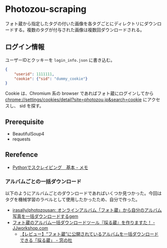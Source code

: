 # Photozou-scraping

フォト蔵から指定したタグの付いた画像を各タグごとにディレクトリにダウンロードする。複数のタグが付与された画像は複数回ダウンロードされる。

## ログイン情報

ユーザーIDとクッキーを `login_info.json` に書き込む。

```json
{
    "userid": 1111111,
    "cookie": {"sid": "dummy_cookie"}
}
```

Cookie は、Chromium 系の browser であればフォト蔵にログインしてから
<chrome://settings/cookies/detail?site=photozou.jp&search=cookie>
にアクセスし、 sid を探す。

## Prerequisite

- BeautifulSoup4
- requests

## Rerefence

- [Pythonでスクレイピング　基本 - メモ](https://imabari.hateblo.jp/entry/2016/08/20/101006)

### アルバムごとの一括ダウンロード

以下のようにアルバムごとのダウンロードであればいくつか見つかった。今回はタグを機械学習のラベルとして使用したかったため、自分で作った。

- [irasally/photozousan: オンラインアルバム「フォト蔵」から自分のアルバム写真を一括ダウンロードするgem](https://github.com/irasally/photozousan)
- [フォト蔵のアルバム一括ダウンロードツール『採る蔵』を作りますた！ - JJworkshop.com](https://jjworkshop.com/blog/archives/2012/08/post_968.html)
  - [【レビュー】“フォト蔵”に公開されているアルバムを一括ダウンロードできる「採る蔵」 - 窓の杜](https://forest.watch.impress.co.jp/docs/review/556118.html)
